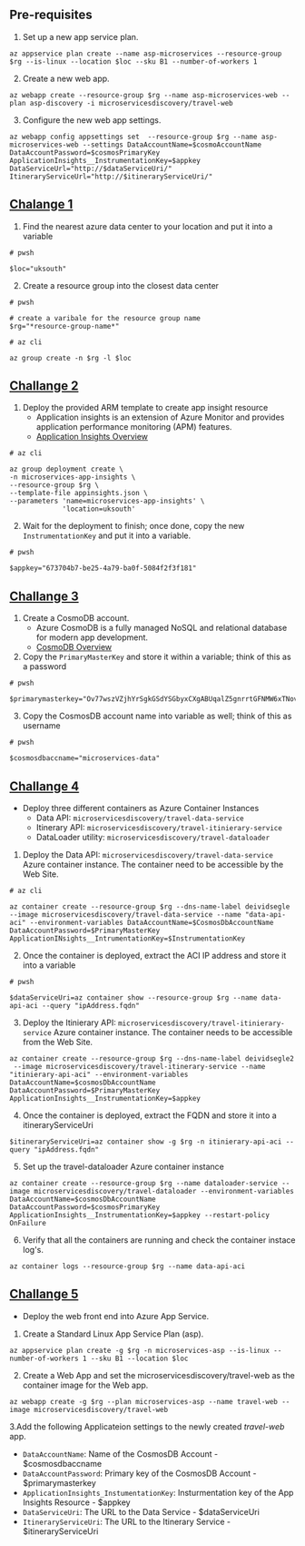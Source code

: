 
## Pre-requisites

1. Set up a new app service plan.
```
az appservice plan create --name asp-microservices --resource-group $rg --is-linux --location $loc --sku B1 --number-of-workers 1
```

2. Create a new web app.
```
az webapp create --resource-group $rg --name asp-microservices-web --plan asp-discovery -i microservicesdiscovery/travel-web
```

3. Configure the new web app settings.
```
az webapp config appsettings set  --resource-group $rg --name asp-microservices-web --settings DataAccountName=$cosmoAccountName DataAccountPassword=$cosmosPrimaryKey ApplicationInsights__InstrumentationKey=$appkey DataServiceUrl="http://$dataServiceUri/" ItineraryServiceUrl="http://$itineraryServiceUri/"
```

## [Chalange 1](https://github.com/microsoft/WhatTheHack/blob/master/009-MicroservicesInAzure/Student/Challenge-01.md)

1. Find the nearest azure data center to your location and put it into a variable
```
# pwsh

$loc="uksouth"
```

2. Create a resource group into the closest data center
```
# pwsh

# create a varibale for the resource group name
$rg="*resource-group-name*"

# az cli

az group create -n $rg -l $loc
```

## [Challange 2](https://github.com/microsoft/WhatTheHack/blob/master/009-MicroservicesInAzure/Student/Challenge-02.md)

1. Deploy the provided ARM template to create app insight resource
	- Application insights is an extension of Azure Monitor and provides application performance monitoring (APM) features.
	-  [Application Insights Overview](https://learn.microsoft.com/en-us/azure/azure-monitor/app/app-insights-overview?tabs=net)
```
# az cli

az group deployment create \
-n microservices-app-insights \
--resource-group $rg \
--template-file appinsights.json \
--parameters 'name=microservices-app-insights' \
			 'location=uksouth'
```

2. Wait for the deployment to finish; once done, copy the new `InstrumentationKey` and put it into a variable.
```
# pwsh

$appkey="673704b7-be25-4a79-ba0f-5084f2f3f181"
```
## [Challange 3](https://github.com/microsoft/WhatTheHack/blob/master/009-MicroservicesInAzure/Student/Challenge-03.md)

1. Create a CosmoDB account.
	- Azure CosmoDB is a fully managed NoSQL and relational database for modern app development. 
	- [CosmoDB Overview](https://learn.microsoft.com/en-us/azure/cosmos-db/introduction)
2. Copy the `PrimaryMasterKey` and store it within a variable; think of this as a password
```
# pwsh

$primarymasterkey="Ov77wszVZjhYrSgkGSdYSGbyxCXgABUqalZ5gnrrtGFNMW6xTNov3agrwoME5zvKzvEiwjVUCXnBACDbQMUY1Q=="
```
3. Copy the CosmosDB account name into variable as well; think of this as username
```
# pwsh

$cosmosdbaccname="microservices-data"
```
## [Challange 4](https://github.com/microsoft/WhatTheHack/blob/master/009-MicroservicesInAzure/Student/Challenge-04.md)

- Deploy three different containers as Azure Container Instances
	- Data API: `microservicesdiscovery/travel-data-service`
	- Itinerary API: `microservicesdiscovery/travel-itinierary-service`
	- DataLoader utility: `microservicesdiscovery/travel-dataloader`

1. Deploy the Data API: `microservicesdiscovery/travel-data-service` Azure container instance. The container need to be accessible by the Web Site. 
```
# az cli

az container create --resource-group $rg --dns-name-label deividsegle --image microservicesdiscovery/travel-data-service --name "data-api-aci" --environment-variables DataAccountName=$CosmosDbAccountName DataAccountPassword=$PrimaryMasterKey ApplicationINsights__IntrumentationKey=$InstrumentationKey
```

2. Once the container is deployed, extract the ACI IP address and store it into a variable
```
# pwsh

$dataServiceUri=az container show --resource-group $rg --name data-api-aci --query "ipAddress.fqdn"
```

3. Deploy the Itinierary API: `microservicesdiscovery/travel-itinierary-service` Azure container instance. The container needs to be accessible from the Web Site.
```
az container create --resource-group $rg --dns-name-label deividsegle2  --image microservicesdiscovery/travel-itinerary-service --name "itinierary-api-aci" --environment-variables DataAccountName=$cosmosDbAccountName DataAccountPassword=$PrimaryMasterKey ApplicationInsights__InstrumentationKey=$appkey
```

4. Once the container is deployed, extract the FQDN and store it into a itineraryServiceUri
```
$itineraryServiceUri=az container show -g $rg -n itinierary-api-aci --query "ipAddress.fqdn" 
```

5.  Set up the travel-dataloader Azure container instance
```
az container create --resource-group $rg --name dataloader-service --image microservicesdiscovery/travel-dataloader --environment-variables DataAccountName=$cosmosDbAccountName DataAccountPassword=$cosmosPrimaryKey ApplicationInsights__InstrumentationKey=$appkey --restart-policy OnFailure
```

6. Verify that all the containers are running and check the container instace log's.
```
az container logs --resource-group $rg --name data-api-aci
```


## [Challange 5](https://github.com/microsoft/WhatTheHack/blob/master/009-MicroservicesInAzure/Student/Challenge-05.md)

- Deploy the web front end into Azure App Service.

1. Create a Standard Linux App Service Plan (asp).
```
az appservice plan create -g $rg -n microservices-asp --is-linux --number-of-workers 1 --sku B1 --location $loc
```

2. Create a Web App and set the microservicesdiscovery/travel-web as the container image for the Web app.
```
az webapp create -g $rg --plan microservices-asp --name travel-web --image microservicesdiscovery/travel-web
```

3.Add the following Applicateion settings to the newly created *travel-web* app.
- `DataAccountName`: Name of the CosmosDB Account - $cosmosdbaccname
- `DataAccountPassword`: Primary key of the CosmosDB Account - $primarymasterkey
- `ApplicationInsights_InstumentationKey`: Insturmentation key of the App Insights Resource - $appkey
- `DataServiceUri`: The URL to the Data Service - $dataServiceUri
- `ItineraryServiceUri`: The URL to the Itinerary Service - $itineraryServiceUri